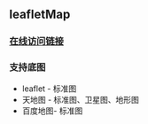 ## leafletMap

### [在线访问链接](https://kongkong99.github.io/leafletMap/#/)

### 支持底图
- leaflet - 标准图
- 天地图 - 标准图、卫星图、地形图
- 百度地图- 标准图